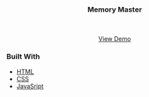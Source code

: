 <p align="center">

  <h3 align="center">Memory Master</h3>

  <p align="center">
    <br />
    <br />
    <a href="https://memomaster.netlify.app/">View Demo</a>
  </p>
</p>

### Built With

- [HTML](https://tailwindcss.com/)
- [CSS](https://www.typescriptlang.org/)
- [JavaSript](https://react.dev/)
